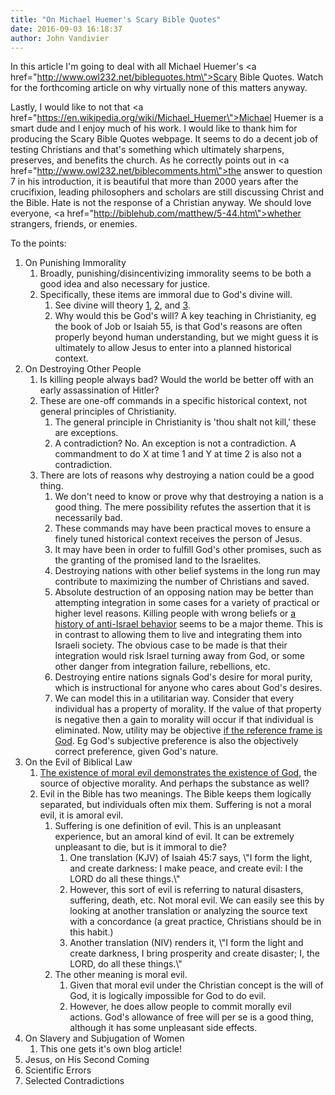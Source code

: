 ```yaml
---
title: "On Michael Huemer's Scary Bible Quotes"
date: 2016-09-03 16:18:37
author: John Vandivier
---
```




In this article I'm going to deal with all Michael Huemer's <a href=\"http://www.owl232.net/biblequotes.htm\">Scary Bible Quotes</a>. Watch for the forthcoming article on why virtually none of this matters anyway.

Lastly, I would like to not that <a href=\"https://en.wikipedia.org/wiki/Michael_Huemer\">Michael Huemer</a> is a smart dude and I enjoy much of his work. I would like to thank him for producing the Scary Bible Quotes webpage. It seems to do a decent job of testing Christians and that's something which ultimately sharpens, preserves, and benefits the church. As he correctly points out in <a href=\"http://www.owl232.net/biblecomments.htm\">the answer to question 7 in his introduction</a>, it is beautiful that more than 2000 years after the crucifixion, leading philosophers and scholars are still discussing Christ and the Bible. Hate is not the response of a Christian anyway. We should love everyone, <a href=\"http://biblehub.com/matthew/5-44.htm\">whether strangers, friends, or enemies</a>.

To the points:
<ol>
 	<li>On Punishing Immorality
<ol>
 	<li>Broadly, punishing/disincentivizing immorality seems to be both a good idea and also necessary for justice.</li>
 	<li>Specifically, these items are immoral due to God's divine will.
<ol>
 	<li>See divine will theory <a href=\"http://www.afterecon.com/philosophy-religion-and-apologetics/euthyphro-revisited/\">1</a>, <a href=\"http://www.afterecon.com/philosophy-religion-and-apologetics/morality-flourishing-and-christianity/\">2</a>, and <a href=\"http://www.afterecon.com/economics-and-finance/price-gouging-and-morality/\">3</a>.</li>
 	<li>Why would this be God's will? A key teaching in Christianity, eg the book of Job or Isaiah 55, is that God's reasons are often properly beyond human understanding, but we might guess it is ultimately to allow Jesus to enter into a planned historical context.</li>
</ol>
</li>
</ol>
</li>
 	<li>On Destroying Other People
<ol>
 	<li>Is killing people always bad? Would the world be better off with an early assassination of Hitler?</li>
 	<li>These are one-off commands in a specific historical context, not general principles of Christianity.
<ol>
 	<li>The general principle in Christianity is 'thou shalt not kill,' these are exceptions.</li>
 	<li>A contradiction? No. An exception is not a contradiction. A commandment to do X at time 1 and Y at time 2 is also not a contradiction.</li>
</ol>
</li>
 	<li>There are lots of reasons why destroying a nation could be a good thing.
<ol>
 	<li>We don't need to know or prove why that destroying a nation is a good thing. The mere possibility refutes the assertion that it is necessarily bad.</li>
 	<li>These commands may have been practical moves to ensure a finely tuned historical context receives the person of Jesus.</li>
 	<li>It may have been in order to fulfill God's other promises, such as the granting of the promised land to the Israelites.</li>
 	<li>Destroying nations with other belief systems in the long run may contribute to maximizing the number of Christians and saved.</li>
 	<li>Absolute destruction of an opposing nation may be better than attempting integration in some cases for a variety of practical or higher level reasons. Killing people with wrong beliefs or <a href=\"http://biblia.com/bible/esv/Num31:13-31:20\">a history of anti-Israel behavior</a> seems to be a major theme. This is in contrast to allowing them to live and integrating them into Israeli society. The obvious case to be made is that their integration would risk Israel turning away from God, or some other danger from integration failure, rebellions, etc.</li>
 	<li>Destroying entire nations signals God's desire for moral purity, which is instructional for anyone who cares about God's desires.</li>
 	<li>We can model this in a utilitarian way. Consider that every individual has a property of morality. If the value of that property is negative then a gain to morality will occur if that individual is eliminated. Now, utility may be objective <a href=\"http://www.afterecon.com/theoretical-development-and-application/what-does-the-bible-say-about-competition/\">if the reference frame is God</a>. Eg God's subjective preference is also the objectively correct preference, given God's nature.</li>
</ol>
</li>
</ol>
</li>
 	<li>On the Evil of Biblical Law
<ol>
 	<li><a href=\"https://www.youtube.com/watch?v=PZylvupAhg8\">The existence of moral evil demonstrates the existence of God</a>, the source of objective morality. And perhaps the substance as well?</li>
 	<li>Evil in the Bible has two meanings. The Bible keeps them logically separated, but individuals often mix them. Suffering is not a moral evil, it is amoral evil.
<ol>
 	<li>Suffering is one definition of evil. This is an unpleasant experience, but an amoral kind of evil. It can be extremely unpleasant to die, but is it immoral to die?
<ol>
 	<li>One translation (KJV) of Isaiah 45:7 says, \"I form the light, and create darkness: I make peace, and create evil: I the LORD do all these things.\"</li>
 	<li>However, this sort of evil is referring to natural disasters, suffering, death, etc. Not moral evil. We can easily see this by looking at another translation or analyzing the source text with a concordance (a great practice, Christians should be in this habit.)</li>
 	<li>Another translation (NIV) renders it, \"I form the light and create darkness, I bring prosperity and create disaster; I, the LORD, do all these things.\"</li>
</ol>
</li>
 	<li>The other meaning is moral evil.
<ol>
 	<li>Given that moral evil under the Christian concept is the will of God, it is logically impossible for God to do evil.</li>
 	<li>However, he does allow people to commit morally evil actions. God's allowance of free will per se is a good thing, although it has some unpleasant side effects.</li>
</ol>
</li>
</ol>
</li>
</ol>
</li>
 	<li>On Slavery and Subjugation of Women
<ol>
 	<li>This one gets it's own blog article!</li>
</ol>
</li>
 	<li>Jesus, on His Second Coming</li>
 	<li>Scientific Errors</li>
 	<li>Selected Contradictions</li>
</ol>